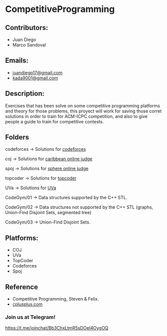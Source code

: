 # CompetitiveProgramming

## Contributors:
* Juan Diego
* Marco Sandoval

## Emails:
* juandiegp17@gmail.com
* kada9001@gmail.com

## Description:
Exercises that has been solve on some competitive programming platforms and
theory for those problems, this proyect will work for saving those corret
solutions in order to train for ACM-ICPC competition, and also to give people a
guide to train for competitive contests.

## Folders
codeforces -> Solutions for [codeforces](https://codeforces.com/)

coj -> Solutions for [caribbean online judge](https://coj.uci.cu/)

spoj -> Solutions for [sphere online judge](https://www.spoj.com/)

topcoder -> Solutions for [topcoder](https://www.topcoder.com/)

UVa -> Solutions for [UVa](https://uva.onlinejudge.org/)

CodeGym/01 -> Data structures supported by the C++ STL.

CodeGym/02 -> Data structures not supported by the C++ STL
              (graphs, Union-Find Disjoint Sets, segmented tree)

CodeGym/03 -> Union-Find Disjoint Sets.

## Platforms:
* COJ
* UVa
* TopCoder
* Codeforces
* Spoj

## Reference
* Competitive Programming, Steven & Felix.
* [cplusplus.com](http://www.cplusplus.com/)

### Join us at Telegram!
https://t.me/joinchat/Bb3ChxLtmR5sDOeI4OygOQ
